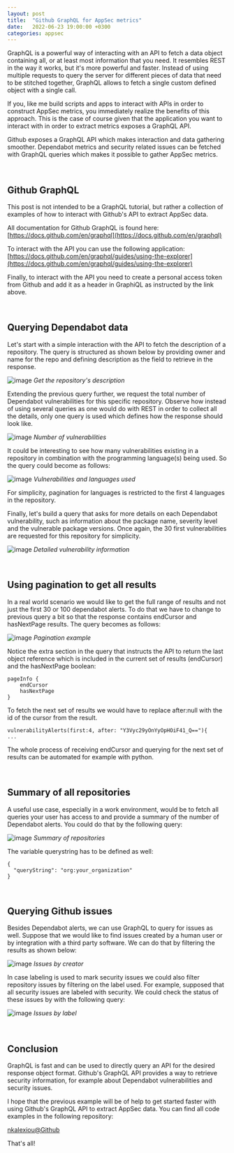 ```yaml
---
layout: post
title:  "Github GraphQL for AppSec metrics"
date:   2022-06-23 19:00:00 +0300
categories: appsec
---
```


GraphQL is a powerful way of interacting with an API to fetch a data object containing all, or at least most information that you need. It resembles REST in the way it works, but it's more powerful and faster. Instead of using multiple requests to query the server for different pieces of data that need to be stitched together, GraphQL allows to fetch a single custom defined object with a single call.

If you, like me build scripts and apps to interact with APIs in order to construct AppSec metrics, you immediately realize the benefits of this approach. This is the case of course given that the application you want to interact with in order to extract metrics exposes a GraphQL API.

Github exposes a GraphQL API which makes interaction and data gathering smoother. Dependabot metrics and security related issues can be fetched with GraphQL queries which makes it possible to gather AppSec metrics.

<br>

## Github GraphQL

This post is not intended to be a GraphQL tutorial, but rather a collection of examples of how to interact with Github's API to extract AppSec data.

All documentation for Github GraphQL is found here: [https://docs.github.com/en/graphql](https://docs.github.com/en/graphql)

To interact with the API you can use the following application: [https://docs.github.com/en/graphql/guides/using-the-explorer](https://docs.github.com/en/graphql/guides/using-the-explorer)

Finally, to interact with the API you need to create a personal access token from Github and add it as a header in GraphiQL as instructed by the link above.

<br>

## Querying Dependabot data

Let's start with a simple interaction with the API to fetch the description of a repository. The query is structured as shown below by providing owner and name for the repo and defining description as the field to retrieve in the response.

![image]({{site.baseurl}}/docs/assets/images/2022/graphql-github-repository-description.png)
*Get the repository's description*

Extending the previous query further, we request the total number of Dependabot vulnerabilities for this specific repository. Observe how instead of using several queries as one would do with REST in order to collect all the details, only one query is used which defines how the response should look like.

![image]({{site.baseurl}}/docs/assets/images/2022/graphql-github-vulnerabilities.png)
*Number of vulnerabilities*

It could be interesting to see how many vulnerabilities existing in a  repository in combination with the programming language(s) being used. So the query could become as follows:

![image]({{site.baseurl}}/docs/assets/images/2022/graphql-github-vulnerabilities-languages.png)
*Vulnerabilities and languages used*

For simplicity, pagination for languages is restricted to the first 4 languages in the repository.

Finally, let's build a query that asks for more details on each Dependabot vulnerability, such as information about the package name, severity level and the vulnerable package versions. Once again, the 30 first vulnerabilities are requested for this repository for simplicity.

![image]({{site.baseurl}}/docs/assets/images/2022/graphql-github-details-vulnerabilities.png)
*Detailed vulnerability information*

<br>

## Using pagination to get all results

In a real world scenario we would like to get the full range of results and not just the first 30 or 100 dependabot alerts. To do that we have to change to previous query a bit so that the response contains endCursor and hasNextPage results. The query becomes as follows:

![image]({{site.baseurl}}/docs/assets/images/2022/graphql-github-pagination.png)
*Pagination example*

Notice the extra section in the query that instructs the API to return the last object reference which is included in the current set of results (endCursor) and the hasNextPage boolean:

```
pageInfo {
    endCursor
    hasNextPage
}
```

To fetch the next set of results we would have to replace after:null with the id of the cursor from the result.

```
vulnerabilityAlerts(first:4, after: "Y3Vyc29yOnYyOpHOiF41_Q=="){
...

```

The whole process of receiving endCursor and querying for the next set of results can be automated for example with python.

<br>

## Summary of all repositories

A useful use case, especially in a work environment, would be to fetch all queries your user has access to and provide a summary of the number of Dependabot alerts. You could do that by the following query:


![image]({{site.baseurl}}/docs/assets/images/2022/graphql-github-summary.png)
*Summary of repositories*

The variable querystring has to be defined as well:

```
{
  "queryString": "org:your_organization"
}
```

<br>

## Querying Github issues

Besides Dependabot alerts, we can use GraphQL to query for issues as well. Suppose that we would like to find issues created by a human user or by integration with a third party software. We can do that by filtering the results as shown below:

![image]({{site.baseurl}}/docs/assets/images/2022/graphql-github-creator-issues.png)
*Issues by creator*

In case labeling is used to mark security issues we could also filter repository issues by filtering on the label used. For example, supposed that all security issues are labeled with security. We could check the status of these issues by with the following query:

![image]({{site.baseurl}}/docs/assets/images/2022/graphql-github-issues-label.png)
*Issues by label*

<br>

## Conclusion

GraphQL is fast and can be used to directly query an API for the desired response object format. Github's GraphQL API provides a way to retrieve security information, for example about Dependabot vulnerabilities and security issues.

I hope that the previous example will be of help to get started faster with using Github's GraphQL API to extract AppSec data. You can find all code examples in the following repository:

[nkalexiou@Github](https://github.com/nkalexiou/code_blocks/tree/main/graphQL?ref=appsecguy.se)

That's all!
